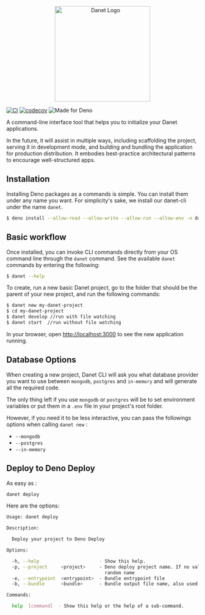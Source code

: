 <p align="center">
  <img src="https://user-images.githubusercontent.com/38007824/205580360-fa032554-5e9e-4266-8ec9-c78ca9a233bc.svg" width="250" alt="Danet Logo" />
</p>


[![CI](https://github.com/Sorikairox/Danet/actions/workflows/run-tests.yml/badge.svg)](https://github.com/Sorikairox/Danet/actions/workflows/run-tests.yml)
[![codecov](https://codecov.io/gh/Savory/Danet/branch/main/graph/badge.svg?token=R6WXVC669Z)](https://codecov.io/gh/Savory/Danet)
![Made for Deno](https://img.shields.io/badge/made%20for-Deno-6B82F6?style=flat-square)

A command-line interface tool that helps you to initialize your Danet applications.

In the future, it will assist in multiple ways, including scaffolding the project, serving it in development mode, and building and bundling the application for production distribution. It embodies best-practice architectural patterns to encourage well-structured apps.

## Installation

Installing Deno packages as a commands is simple. You can install them under any name you want. For simplicity's sake, we install our danet-cli under the name `danet`.

```bash
$ deno install --allow-read --allow-write --allow-run --allow-env -n danet https://deno.land/x/danet_cli/main.ts
```

## Basic workflow

Once installed, you can invoke CLI commands directly from your OS command line through the `danet` command. See the available `danet` commands by entering the following:

```bash
$ danet --help
```

To create, run a new basic Danet project, go to the folder that should be the parent of your new project, and run the following commands:

```bash
$ danet new my-danet-project
$ cd my-danet-project
$ danet develop //run with file watching
$ danet start  //run without file watching
```

In your browser, open [http://localhost:3000](http://localhost:3000) to see the new application running.

## Database Options

When creating a new project, Danet CLI will ask you what database provider you want to use between `mongodb`, `postgres` and `in-memory` and will generate all the required code.

The only thing left if you use `mongodb` or `postgres` will be to set environment variables or put them in a `.env` file in your project's root folder.

However, if you need it to be less interactive, you can pass the followings options when calling `danet new` :

- `--mongodb`
- `--postgres`
- `--in-memory`

## Deploy to Deno Deploy

As easy as :
```bash
danet deploy
```

Here are the options: 
```bash
Usage: danet deploy

Description:

  Deploy your project to Deno Deploy

Options:

  -h, --help                      - Show this help.                                                                                    
  -p, --project     <project>     - Deno deploy project name. If no value is given, Deno deploy will generate a                        
                                    random name                                                                                        
  -e, --entrypoint  <entrypoint>  - Bundle entrypoint file                                                       (Default: "run.ts")   
  -b, --bundle      <bundle>      - Bundle output file name, also used as deployctl entrypoint                   (Default: "bundle.js")

Commands:

  help  [command]  - Show this help or the help of a sub-command.
```
